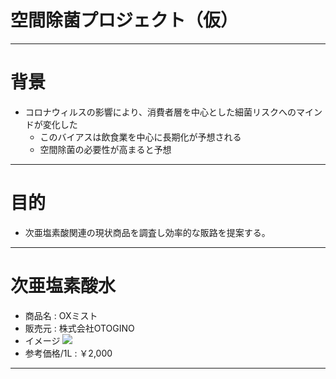 # 空間除菌プロジェクト（仮）

------

# 背景
* コロナウィルスの影響により、消費者層を中心とした細菌リスクへのマインドが変化した
  - このバイアスは飲食業を中心に長期化が予想される
  - 空間除菌の必要性が高まると予想
  
------

# 目的
* 次亜塩素酸関連の現状商品を調査し効率的な販路を提案する。

------
# 次亜塩素酸水

* 商品名 : OXミスト
* 販売元 : 株式会社OTOGINO
* イメージ
![](https://image.rakuten.co.jp/otogino/cabinet/drdr/ox-mist-pop_12a.jpg)
* 参考価格/1L : ￥2,000

------

